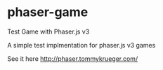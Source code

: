 # phaser-game
Test Game with Phaser.js v3

A simple test implmentation for phaser.js v3 games

See it here http://phaser.tommykrueger.com/
